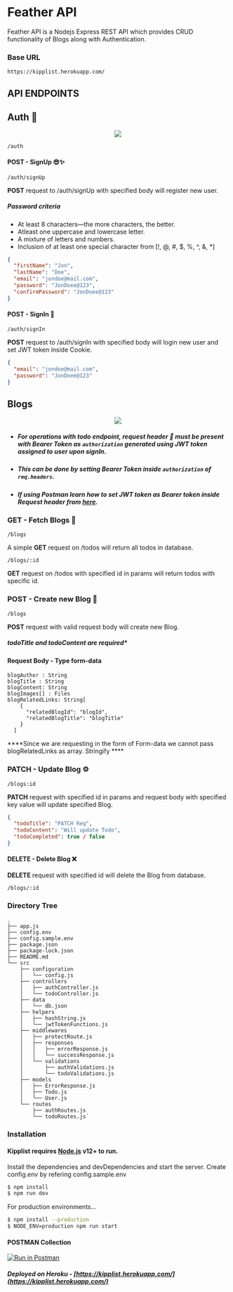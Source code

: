 # Feather API

Feather API is a Nodejs Express REST API which provides CRUD functionality of Blogs along with Authentication.

### Base URL

```
https://kipplist.herokuapp.com/
```

## API ENDPOINTS

## Auth 🔐

<p align="center">
  <img src="https://media.giphy.com/media/81xwEHX23zhvy/giphy.gif">
</p>

```
/auth
```

#### POST - SignUp 😎✨

```
/auth/signUp
```

**POST** request to /auth/signUp with specified body will register new user.

##### Password criteria

- At least 8 characters—the more characters, the better.
- Atleast one uppercase and lowercase letter.
- A mixture of letters and numbers.
- Inclusion of at least one special character from [!, @, #, $, %, ^, &, *]

```json
{
  "firstName": "Jon",
  "lastName": "Doe",
  "email": "jondoe@mail.com",
  "password": "JonDoee@123",
  "confirmPassword": "JonDoee@123"
}
```

#### POST - SignIn 🧐

```
/auth/signIn
```

**POST** request to /auth/signIn with specified body will login new user and set JWT token inside Cookie.

```json
{
  "email": "jondoe@mail.com",
  "password": "JonDoee@123"
}
```

## Blogs

<p align="center">
  <img src="https://images.squarespace-cdn.com/content/v1/5832176e59cc687f522b111a/1539139163937-XC29GT63CCWCSE5TEMX8/ke17ZwdGBToddI8pDm48kLk6AiHk3VCjVyx0bXHY-wpZw-zPPgdn4jUwVcJE1ZvWQUxwkmyExglNqGp0IvTJZUJFbgE-7XRK3dMEBRBhUpxFBdw5PXt5hvfhStZ7cvn0-MX5Omk9VkquqZzsoZn3ZMqf1OgXybDooXHev_mqy80/giphy-2.gif">
</p>

- ##### For operations with todo endpoint, request header 🔑 must be present with Bearer Token as `authorization` generated using JWT token assigned to user upon signIn.
- ##### This can be done by setting Bearer Token inside `authorization` of `req.headers`.
- ##### If using Postman learn how to set JWT token as Bearer token inside Request header from [here](https://medium.com/@iroshan.du/set-bearer-token-as-environment-variable-in-postman-for-all-apis-13277e3ebd78).

### GET - Fetch Blogs 📀

```
/blogs
```

A simple **GET** request on /todos will return all todos in database.

```
/blogs/:id
```

**GET** request on /todos with specified id in params will return todos with specific id.

### POST - Create new Blog 💾

```
/blogs
```

**POST** request with valid request body will create new Blog.

##### **todoTitle and todoContent are required\***

#### Request Body - Type form-data

```
blogAuthor : String
blogTitle : String
blogContent: String
blogImages[] : Files
blogRelatedLinks: String[
    {
      "relatedBlogId": "blogId",
      "relatedBlogTitle": "blogTitle"
    }
  ]
```

****Since we are requesting in the form of Form-data we cannot pass blogRelatedLinks as array. Stringify ****

### PATCH - Update Blog ⚙️

```
/blogs:id
```

**PATCH** request with specified id in params and request body with specified key value will update specified Blog.

```json
{
  "todoTitle": "PATCH Req",
  "todoContent": "Will update Todo",
  "todoCompleted": true / false
}
```

#### DELETE - Delete Blog ❌

**DELETE** request with specified id will delete the Blog from database.

```
/blogs/:id
```

### Directory Tree

```
.
├── app.js
├── config.env
├── config.sample.env
├── package.json
├── package-lock.json
├── README.md
└── src
    ├── configuration
    │   └── config.js
    ├── controllers
    │   ├── authController.js
    │   └── todoController.js
    ├── data
    │   └── db.json
    ├── helpers
    │   ├── hashString.js
    │   └── jwtTokenFunctions.js
    ├── middlewares
    │   ├── protectRoute.js
    │   ├── responses
    │   │   ├── errorResponse.js
    │   │   └── successResponse.js
    │   └── validations
    │       ├── authValidations.js
    │       └── todoValidations.js
    ├── models
    │   ├── ErrorResponse.js
    │   ├── Todo.js
    │   └── User.js
    └── routes
        ├── authRoutes.js
        └── todoRoutes.js`
```

### Installation

#### Kipplist requires [Node.js](https://nodejs.org/) v12+ to run.

Install the dependencies and devDependencies and start the server.
Create config.env by refering config.sample.env

```sh
$ npm install
$ npm run dev
```

For production environments...

```sh
$ npm install --production
$ NODE_ENV=production npm run start
```

#### POSTMAN Collection

[![Run in Postman](https://run.pstmn.io/button.svg)](https://app.getpostman.com/run-collection/6ee50b3a23ca2d229567)

##### Deployed on Heroku - [https://kipplist.herokuapp.com/](https://kipplist.herokuapp.com/)

